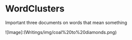 WordClusters
============

Important three documents on words that mean something


![Image]:(Writings/img/coal%20to%20diamonds.png)
